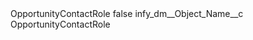 <?xml version="1.0" encoding="UTF-8"?>
<CustomMetadata xmlns="http://soap.sforce.com/2006/04/metadata" xmlns:xsi="http://www.w3.org/2001/XMLSchema-instance" xmlns:xsd="http://www.w3.org/2001/XMLSchema">
    <label>OpportunityContactRole</label>
    <protected>false</protected>
    <values>
        <field>infy_dm__Object_Name__c</field>
        <value xsi:type="xsd:string">OpportunityContactRole</value>
    </values>
</CustomMetadata>
